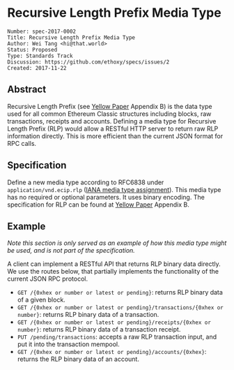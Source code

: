 # Recursive Length Prefix Media Type

    Number: spec-2017-0002
    Title: Recursive Length Prefix Media Type
    Author: Wei Tang <hi@that.world>
    Status: Proposed
    Type: Standards Track
    Discussion: https://github.com/ethoxy/specs/issues/2
    Created: 2017-11-22

## Abstract

Recursive Length Prefix (see [Yellow Paper](https://ethereum.github.io/yellowpaper/paper.pdf) Appendix B) is the data type used for all common Ethereum Classic structures including blocks, raw transactions, receipts and accounts. Defining a media type for Recursive Length Prefix (RLP) would allow a RESTful HTTP server to return raw RLP information directly. This is more efficient than the current JSON format for RPC calls.

## Specification

Define a new media type according to RFC6838 under `application/vnd.ecip.rlp` ([IANA media type assignment](https://www.iana.org/assignments/media-types/application/vnd.ecip.rlp)). This media type has no required or optional parameters. It uses binary encoding. The specification for RLP can be found at [Yellow Paper](https://ethereum.github.io/yellowpaper/paper.pdf) Appendix B.

## Example

*Note this section is only served as an example of how this media type might be used, and is not part of the specification.*

A client can implement a RESTful API that returns RLP binary data directly. We use the routes below, that partially implements the functionality of the current JSON RPC protocol.

* `GET /{0xhex or number or latest or pending}`: returns RLP binary data of a given block.
* `GET /{0xhex or number or latest or pending}/transactions/{0xhex or number}`: returns RLP binary data of a transaction.
* `GET /{0xhex or number or latest or pending}/receipts/{0xhex or number}`: returns RLP binary data of a transaction receipt.
* `PUT /pending/transactions`: accepts a raw RLP transaction input, and put it into the transaction mempool.
* `GET /{0xhex or number or latest or pending}/accounts/{0xhex}`: returns the RLP binary data of an account.
